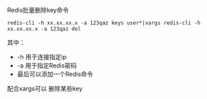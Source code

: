 Redis批量删除key命令
```
redis-cli -h xx.xx.xx.x -a 123qaz keys user*|xargs redis-cli -h xx.xx.xx.x -a 123qaz del
```

其中：
- -h 用于连接指定ip 
- -a 用于指定Redis密码
- 最后可以添加一个Redis命令

配合xargs可以 删除某些key
